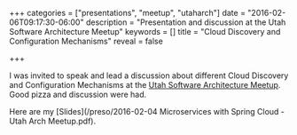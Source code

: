 +++
categories = ["presentations", "meetup", "utaharch"]
date = "2016-02-06T09:17:30-06:00"
description = "Presentation and discussion at the Utah Software Architecture Meetup"
keywords = []
title = "Cloud Discovery and Configuration Mechanisms"
reveal = false

+++

I was invited to speak and lead a discussion about different Cloud Discovery and Configuration Mechanisms at the [Utah Software Architecture Meetup](http://www.meetup.com/Utah-Software-Architecture-Meetup/events/226822735/). Good pizza and discussion were had.

<!--more-->
 
Here are my [Slides](/preso/2016-02-04 Microservices with Spring Cloud - Utah Arch Meetup.pdf).

